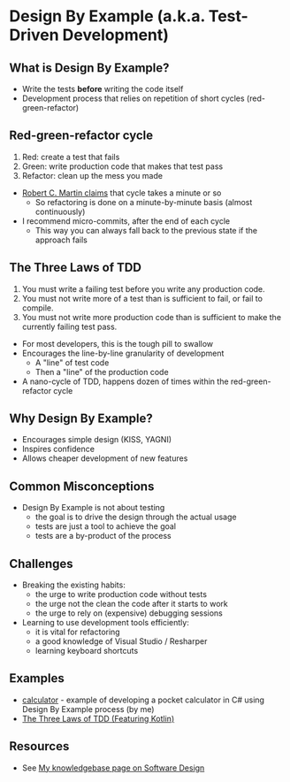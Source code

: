 # Design By Example (a.k.a. Test-Driven Development)

## What is Design By Example?
- Write the tests **before** writing the code itself
- Development process that relies on repetition of short cycles (red-green-refactor)

## Red-green-refactor cycle
1. Red: create a test that fails
2. Green: write production code that makes that test pass
3. Refactor: clean up the mess you made
- [Robert C. Martin claims](http://blog.cleancoder.com/uncle-bob/2014/12/17/TheCyclesOfTDD.html) that cycle takes a minute or so
  - So refactoring is done on a minute-by-minute basis (almost continuously)
- I recommend micro-commits, after the end of each cycle
  - This way you can always fall back to the previous state if the approach fails 

## The Three Laws of TDD
1. You must write a failing test before you write any production code.
2. You must not write more of a test than is sufficient to fail, or fail to compile.
3. You must not write more production code than is sufficient to make the currently failing test pass.
- For most developers, this is the tough pill to swallow 
- Encourages the line-by-line granularity of development
  - A "line" of test code
  - Then a "line" of the production code
- A nano-cycle of TDD, happens dozen of times within the red-green-refactor cycle

## Why Design By Example?
- Encourages simple design (KISS, YAGNI)
- Inspires confidence
- Allows cheaper development of new features

## Common Misconceptions
- Design By Example is not about testing
  - the goal is to drive the design through the actual usage
  - tests are just a tool to achieve the goal
  - tests are a by-product of the process

## Challenges
- Breaking the existing habits:
   - the urge to write production code without tests
   - the urge not the clean the code after it starts to work
   - the urge to rely on (expensive) debugging sessions
- Learning to use development tools efficiently:
  - it is vital for refactoring
  - a good knowledge of Visual Studio / Resharper
  - learning keyboard shortcuts

## Examples
- [calculator](https://github.com/breki/calculator) - example of developing a pocket calculator in C# using Design By Example process (by me)
- [The Three Laws of TDD (Featuring Kotlin)](https://www.youtube.com/watch?v=qkblc5WRn-U)

## Resources
- See [My knowledgebase page on Software Design](https://breki.github.io/sw-design.html)
